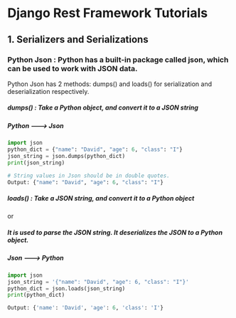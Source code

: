 # Django Rest Framework Tutorials

## 1. Serializers and Serializations

### Python Json : Python has a built-in package called json, which can be used to work with JSON data.

Python Json has 2 methods: dumps() and loads() for serialization and deserialization respectively.

##### dumps() : Take a Python object, and convert it to a JSON string

##### Python ---> Json

```python
import json
python_dict = {"name": "David", "age": 6, "class": "I"}
json_string = json.dumps(python_dict)
print(json_string)

# String values in Json should be in double quotes.
Output: {"name": "David", "age": 6, "class": "I"}

```


##### loads() : Take a JSON string, and convert it to a Python object 

or 

##### It is used to parse the JSON string. It deserializes the JSON to a Python object.

##### Json ---> Python

```python
import json
json_string = '{"name": "David", "age": 6, "class": "I"}'
python_dict = json.loads(json_string)
print(python_dict)

Output: {'name': 'David', 'age': 6, 'class': 'I'}
```